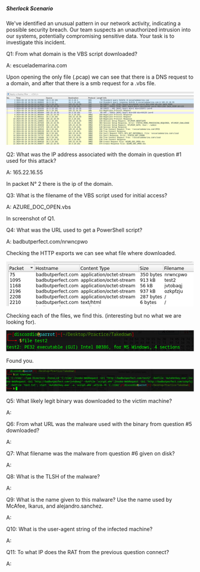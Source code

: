 

##### Sherlock Scenario

We've identified an unusual pattern in our network activity, indicating a possible security breach. Our team suspects an unauthorized intrusion into our systems, potentially compromising sensitive data. Your task is to investigate this incident.

Q1: From what domain is the VBS script downloaded?

A: escuelademarina.com

Upon opening the only file (.pcap) we can see that there is a DNS request to a domain, and after that there is a smb request for a .vbs file.

![](../../Img/Pasted%20image%2020250516023042.png)

Q2: What was the IP address associated with the domain in question #1 used for this attack?

A: 165.22.16.55

In packet N° 2 there is the ip of the domain.

Q3: What is the filename of the VBS script used for initial access?

A: AZURE_DOC_OPEN.vbs

In screenshot of Q1.

Q4: What was the URL used to get a PowerShell script?

A: badbutperfect.com/nrwncpwo

Checking the HTTP exports we can see what file where downloaded.

![](../../Img/Pasted%20image%2020250516023952.png)

Checking each of the files, we find this. (interesting but no what we are looking for).

![](../../Img/Pasted%20image%2020250516024112.png)

Found you.

![](../../Img/Pasted%20image%2020250516024434.png)

Q5: What likely legit binary was downloaded to the victim machine?

A: 



Q6: From what URL was the malware used with the binary from question #5 downloaded?

A: 

Q7: What filename was the malware from question #6 given on disk?

A: 

Q8: What is the TLSH of the malware?

A: 

Q9: What is the name given to this malware? Use the name used by McAfee, Ikarus, and alejandro.sanchez.

A: 

Q10: What is the user-agent string of the infected machine?

A: 

Q11: To what IP does the RAT from the previous question connect?

A: 

